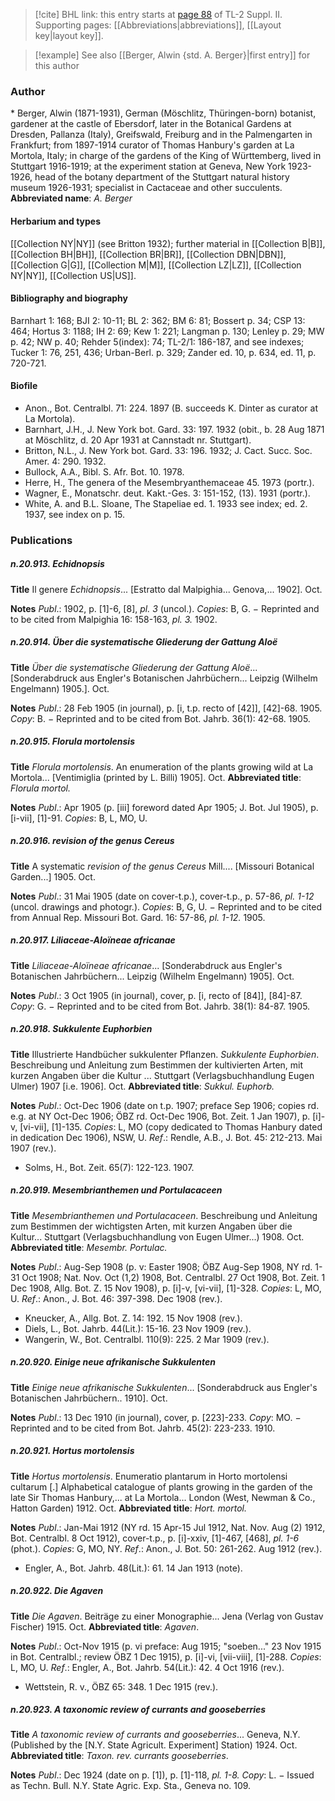 > [!cite] BHL link: this entry starts at [page 88](https://www.biodiversitylibrary.org/page/33265285) of TL-2 Suppl. II.
> Supporting pages: [[Abbreviations|abbreviations]], [[Layout key|layout key]].

> [!example] See also [[Berger, Alwin {std. A. Berger}|first entry]] for this author

### Author

\* Berger, Alwin (1871-1931), German (Möschlitz, Thüringen-born) botanist, gardener at the castle of Ebersdorf, later in the Botanical Gardens at Dresden, Pallanza (Italy), Greifswald, Freiburg and in the Palmengarten in Frankfurt; from 1897-1914 curator of Thomas Hanbury's garden at La Mortola, Italy; in charge of the gardens of the King of Württemberg, lived in Stuttgart 1916-1919; at the experiment station at Geneva, New York 1923-1926, head of the botany department of the Stuttgart natural history museum 1926-1931; specialist in Cactaceae and other succulents. 
**Abbreviated name**: *A. Berger*

#### Herbarium and types

[[Collection NY|NY]] (see Britton 1932); further material in [[Collection B|B]], [[Collection BH|BH]], [[Collection BR|BR]], [[Collection DBN|DBN]], [[Collection G|G]], [[Collection M|M]], [[Collection LZ|LZ]], [[Collection NY|NY]], [[Collection US|US]].

#### Bibliography and biography

Barnhart 1: 168; BJI 2: 10-11; BL 2: 362; BM 6: 81; Bossert p. 34; CSP 13: 464; Hortus 3: 1188; IH 2: 69; Kew 1: 221; Langman p. 130; Lenley p. 29; MW p. 42; NW p. 40; Rehder 5(index): 74; TL-2/1: 186-187, and see indexes; Tucker 1: 76, 251, 436; Urban-Berl. p. 329; Zander ed. 10, p. 634, ed. 11, p. 720-721.

#### Biofile

- Anon., Bot. Centralbl. 71: 224. 1897 (B. succeeds K. Dinter as curator at La Mortola).
- Barnhart, J.H., J. New York bot. Gard. 33: 197. 1932 (obit., b. 28 Aug 1871 at Möschlitz, d. 20 Apr 1931 at Cannstadt nr. Stuttgart).
- Britton, N.L., J. New York bot. Gard. 33: 196. 1932; J. Cact. Succ. Soc. Amer. 4: 290. 1932.
- Bullock, A.A., Bibl. S. Afr. Bot. 10. 1978.
- Herre, H., The genera of the Mesembryanthemaceae 45. 1973 (portr.).
- Wagner, E., Monatschr. deut. Kakt.-Ges. 3: 151-152, (13). 1931 (portr.).
- White, A. and B.L. Sloane, The Stapeliae ed. 1. 1933 see index; ed. 2. 1937, see index on p. 15.

### Publications

##### n.20.913. Echidnopsis

**Title**
Il genere *Echidnopsis*... \[Estratto dal Malpighia... Genova,... 1902\]. Oct.

**Notes**
*Publ*.: 1902, p. \[1\]-6, \[8\], *pl. 3* (uncol.). *Copies*: B, G. − Reprinted and to be cited from Malpighia 16: 158-163, *pl. 3.* 1902.

##### n.20.914. Über die systematische Gliederung der Gattung Aloë

**Title**
*Über die systematische Gliederung der Gattung Aloë*... \[Sonderabdruck aus Engler's Botanischen Jahrbüchern... Leipzig (Wilhelm Engelmann) 1905.\]. Oct.

**Notes**
*Publ*.: 28 Feb 1905 (in journal), p. \[i, t.p. recto of \[42\]\], \[42\]-68. 1905. *Copy*: B. − Reprinted and to be cited from Bot. Jahrb. 36(1): 42-68. 1905.

##### n.20.915. Florula mortolensis

**Title**
*Florula mortolensis*. An enumeration of the plants growing wild at La Mortola... \[Ventimiglia (printed by L. Billi) 1905\]. Oct.
**Abbreviated title**: *Florula mortol.*

**Notes**
*Publ*.: Apr 1905 (p. \[iii\] foreword dated Apr 1905; J. Bot. Jul 1905), p. \[i-vii\], \[1\]-91. *Copies*: B, L, MO, U.

##### n.20.916. revision of the genus Cereus

**Title**
A systematic *revision of the genus Cereus* Mill.... \[Missouri Botanical Garden...\] 1905. Oct.

**Notes**
*Publ*.: 31 Mai 1905 (date on cover-t.p.), cover-t.p., p. 57-86, *pl. 1-12* (uncol. drawings and photogr.). *Copies*: B, G, U. − Reprinted and to be cited from Annual Rep. Missouri Bot. Gard. 16: 57-86, *pl. 1-12.* 1905.

##### n.20.917. Liliaceae-Aloïneae africanae

**Title**
*Liliaceae-Aloïneae africanae*... \[Sonderabdruck aus Engler's Botanischen Jahrbüchern... Leipzig (Wilhelm Engelmann) 1905\]. Oct.

**Notes**
*Publ*.: 3 Oct 1905 (in journal), cover, p. \[i, recto of \[84\]\], \[84\]-87. *Copy*: G. − Reprinted and to be cited from Bot. Jahrb. 38(1): 84-87. 1905.

##### n.20.918. Sukkulente Euphorbien

**Title**
Illustrierte Handbücher sukkulenter Pflanzen. *Sukkulente Euphorbien*. Beschreibung und Anleitung zum Bestimmen der kultivierten Arten, mit kurzen Angaben über die Kultur ... Stuttgart (Verlagsbuchhandlung Eugen Ulmer) 1907 \[i.e. 1906\]. Oct.
**Abbreviated title**: *Sukkul. Euphorb.*

**Notes**
*Publ*.: Oct-Dec 1906 (date on t.p. 1907; preface Sep 1906; copies rd. e.g. at NY Oct-Dec 1906; ÖBZ rd. Oct-Dec 1906, Bot. Zeit. 1 Jan 1907), p. \[i\]-v, \[vi-vii\], \[1\]-135. *Copies*: L, MO (copy dedicated to Thomas Hanbury dated in dedication Dec 1906), NSW, U.
*Ref*.: Rendle, A.B., J. Bot. 45: 212-213. Mai 1907 (rev.).
- Solms, H., Bot. Zeit. 65(7): 122-123. 1907.

##### n.20.919. Mesembrianthemen und Portulacaceen

**Title**
*Mesembrianthemen und Portulacaceen*. Beschreibung und Anleitung zum Bestimmen der wichtigsten Arten, mit kurzen Angaben über die Kultur... Stuttgart (Verlagsbuchhandlung von Eugen Ulmer...) 1908. Oct.
**Abbreviated title**: *Mesembr. Portulac.*

**Notes**
*Publ*.: Aug-Sep 1908 (p. v: Easter 1908; ÖBZ Aug-Sep 1908, NY rd. 1-31 Oct 1908; Nat. Nov. Oct (1,2) 1908, Bot. Centralbl. 27 Oct 1908, Bot. Zeit. 1 Dec 1908, Allg. Bot. Z. 15 Nov 1908), p. \[i\]-v, \[vi-vii\], \[1\]-328. *Copies*: L, MO, U.
*Ref*.: Anon., J. Bot. 46: 397-398. Dec 1908 (rev.).
- Kneucker, A., Allg. Bot. Z. 14: 192. 15 Nov 1908 (rev.).
- Diels, L., Bot. Jahrb. 44(Lit.): 15-16. 23 Nov 1909 (rev.).
- Wangerin, W., Bot. Centralbl. 110(9): 225. 2 Mar 1909 (rev.).

##### n.20.920. Einige neue afrikanische Sukkulenten

**Title**
*Einige neue afrikanische Sukkulenten*... \[Sonderabdruck aus Engler's Botanischen Jahrbüchern.. 1910\]. Oct.

**Notes**
*Publ*.: 13 Dec 1910 (in journal), cover, p. \[223\]-233. *Copy*: MO. − Reprinted and to be cited from Bot. Jahrb. 45(2): 223-233. 1910.

##### n.20.921. Hortus mortolensis

**Title**
*Hortus mortolensis*. Enumeratio plantarum in Horto mortolensi cultarum \[.\] Alphabetical catalogue of plants growing in the garden of the late Sir Thomas Hanbury,... at La Mortola... London (West, Newman & Co., Hatton Garden) 1912. Oct.
**Abbreviated title**: *Hort. mortol.*

**Notes**
*Publ*.: Jan-Mai 1912 (NY rd. 15 Apr-15 Jul 1912, Nat. Nov. Aug (2) 1912, Bot. Centralbl. 8 Oct 1912), cover-t.p., p. \[i\]-xxiv, \[1\]-467, \[468\], *pl. 1-6* (phot.). *Copies*: G, MO, NY.
*Ref*.: Anon., J. Bot. 50: 261-262. Aug 1912 (rev.).
- Engler, A., Bot. Jahrb. 48(Lit.): 61. 14 Jan 1913 (note).

##### n.20.922. Die Agaven

**Title**
*Die Agaven*. Beiträge zu einer Monographie... Jena (Verlag von Gustav Fischer) 1915. Oct.
**Abbreviated title**: *Agaven*.

**Notes**
*Publ*.: Oct-Nov 1915 (p. vi preface: Aug 1915; "soeben..." 23 Nov 1915 in Bot. Centralbl.; review ÖBZ 1 Dec 1915), p. \[i\]-vi, \[vii-viii\], \[1\]-288. *Copies*: L, MO, U.
*Ref*.: Engler, A., Bot. Jahrb. 54(Lit.): 42. 4 Oct 1916 (rev.).
- Wettstein, R. v., ÖBZ 65: 348. 1 Dec 1915 (rev.).

##### n.20.923. A taxonomic review of currants and gooseberries

**Title**
*A taxonomic review of currants and gooseberries*... Geneva, N.Y. (Published by the \[N.Y. State Agricult. Experiment\] Station) 1924. Oct.
**Abbreviated title**: *Taxon. rev. currants gooseberries*.

**Notes**
*Publ*.: Dec 1924 (date on p. \[1\]), p. \[1\]-118, *pl. 1-8.* *Copy*: L. − Issued as Techn. Bull. N.Y. State Agric. Exp. Sta., Geneva no. 109.

